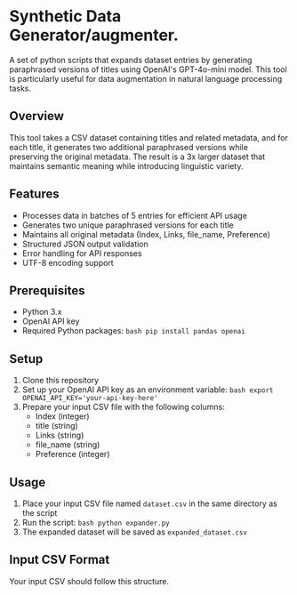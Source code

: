 # Synthetic Data Generator/augmenter.

A set of python scripts that expands dataset entries by generating paraphrased versions of titles using OpenAI's GPT-4o-mini model. This tool is particularly useful for data augmentation in natural language processing tasks.

## Overview

This tool takes a CSV dataset containing titles and related metadata, and for each title, it generates two additional paraphrased versions while preserving the original metadata. The result is a 3x larger dataset that maintains semantic meaning while introducing linguistic variety.

## Features

- Processes data in batches of 5 entries for efficient API usage
- Generates two unique paraphrased versions for each title
- Maintains all original metadata (Index, Links, file_name, Preference)
- Structured JSON output validation
- Error handling for API responses
- UTF-8 encoding support

## Prerequisites

- Python 3.x
- OpenAI API key
- Required Python packages:  ```bash
  pip install pandas openai  ```

## Setup

1. Clone this repository
2. Set up your OpenAI API key as an environment variable:   ```bash
   export OPENAI_API_KEY='your-api-key-here'   ```
3. Prepare your input CSV file with the following columns:
   - Index (integer)
   - title (string)
   - Links (string)
   - file_name (string)
   - Preference (integer)

## Usage

1. Place your input CSV file named `dataset.csv` in the same directory as the script
2. Run the script:   ```bash
   python expander.py   ```
3. The expanded dataset will be saved as `expanded_dataset.csv`

## Input CSV Format

Your input CSV should follow this structure.